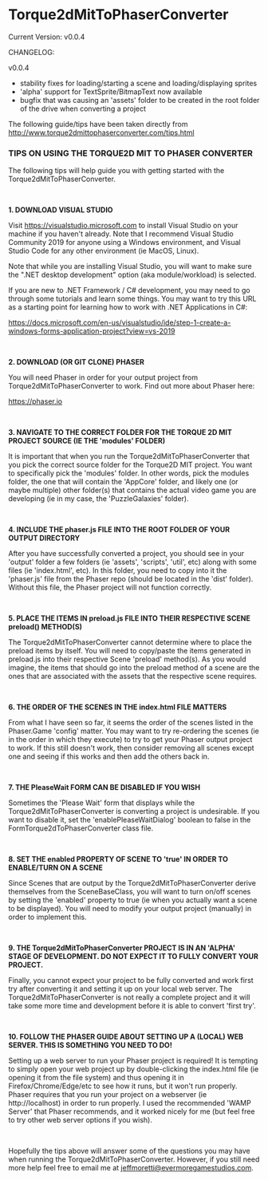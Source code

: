 # Torque2dMitToPhaserConverter

Current Version:  v0.0.4

CHANGELOG:

v0.0.4
- stability fixes for loading/starting a scene and loading/displaying sprites
- 'alpha' support for TextSprite/BitmapText now available
- bugfix that was causing an 'assets' folder to be created in the root folder of the drive when
converting a project




The following guide/tips have been taken directly from http://www.torque2dmittophaserconverter.com/tips.html

<h3><b>TIPS ON USING THE TORQUE2D MIT TO PHASER CONVERTER</b></h3>

<p>
The following tips will help guide you with getting started with the Torque2dMitToPhaserConverter.
</p>

<br />

<p><b>1. DOWNLOAD VISUAL STUDIO</b></p>

<p>Visit <a href="https://visualstudio.microsoft.com">https://visualstudio.microsoft.com</a> to install Visual Studio on your machine
if you haven't already.  Note that I recommend Visual Studio Community 2019 for anyone using a Windows environment, and Visual Studio
Code for any other environment (ie MacOS, Linux).
</p>
<p>Note that while you are installing Visual Studio, you will want to make sure the ".NET desktop development" option (aka
module/workload) is selected.</p>
<p>If you are new to .NET Framework / C# development, you may need to go through some tutorials and learn some things.  You may
want to try this URL as a starting point for learning how to work with .NET Applications in C#:</p>
<p><a href="https://docs.microsoft.com/en-us/visualstudio/ide/step-1-create-a-windows-forms-application-project?view=vs-2019">
https://docs.microsoft.com/en-us/visualstudio/ide/step-1-create-a-windows-forms-application-project?view=vs-2019
</a></p>

<br />

<p><b>2. DOWNLOAD (OR GIT CLONE) PHASER</b></p>
<p>
You will need Phaser in order for your output project from Torque2dMitToPhaserConverter to work.  Find out more about Phaser here:
</p>
<p><a href="https://phaser.io/">https://phaser.io</a></p>

<br />

<p><b>3. NAVIGATE TO THE CORRECT FOLDER FOR THE TORQUE 2D MIT PROJECT SOURCE (IE THE 'modules' FOLDER)</b></p>
<p>
It is important that when you run the Torque2dMitToPhaserConverter that you pick the correct source folder for the
Torque2D MIT project.  You want to specifically pick the 'modules' folder.  In other words, pick the modules folder,
the one that will contain the 'AppCore' folder, and likely one (or maybe multiple) other folder(s) that contains
the actual video game you are developing (ie in my case, the 'PuzzleGalaxies' folder).
</p>

<br />

<p><b>4. INCLUDE THE phaser.js FILE INTO THE ROOT FOLDER OF YOUR OUTPUT DIRECTORY</b></p>
<p>
After you have successfully converted a project, you should see in your 'output' folder a few folders
(ie 'assets', 'scripts', 'util', etc) along with some files (ie 'index.html', etc).  In this folder,
you need to copy into it the 'phaser.js' file from the Phaser repo (should be located in the 'dist' folder).
Without this file, the Phaser project will not function correctly.
</p>

<br />

<p><b>5. PLACE THE ITEMS IN preload.js FILE INTO THEIR RESPECTIVE SCENE preload() METHOD(S)</b></p>
<p>
The Torque2dMitToPhaserConverter cannot determine where to place the preload items by itself.  You will
need to copy/paste the items generated in preload.js into their respective Scene 'preload' method(s).
As you would imagine, the items that should go into the preload method of a scene are the ones that are
associated with the assets that the respective scene requires.
</p>

<br />

<p><b>6. THE ORDER OF THE SCENES IN THE index.html FILE MATTERS</b></p>
<p>
From what I have seen so far, it seems the order of the scenes listed in the Phaser.Game 'config' matter.  You
may want to try re-ordering the scenes (ie in the order in which they execute) to try to get your Phaser output project
to work.  If this still doesn't work, then consider removing all scenes except one and seeing if this works and then
add the others back in.
</p>

<br />

<p><b>7. THE PleaseWait FORM CAN BE DISABLED IF YOU WISH</b></p>
<p>
Sometimes the 'Please Wait' form that displays while the Torque2dMitToPhaserConverter is converting a project is
undesirable.  If you want to disable it, set the 'enablePleaseWaitDialog' boolean to false in the 
FormTorque2dToPhaserConverter class file.
</p>

<br />

<p><b>8. SET THE enabled PROPERTY OF SCENE TO 'true' IN ORDER TO ENABLE/TURN ON A SCENE</b></p>
<p>
Since Scenes that are output by the Torque2dMitToPhaserConverter derive themselves from the SceneBaseClass,
you will want to turn on/off scenes by setting the 'enabled' property to true (ie when you actually want
a scene to be displayed).  You will need to modify your output project (manually) in order to implement this.
</p>

<br />

<p><b>9. THE Torque2dMitToPhaserConverter PROJECT IS IN AN 'ALPHA' STAGE OF DEVELOPMENT.  DO NOT EXPECT IT TO FULLY
CONVERT YOUR PROJECT.</b></p>
<p>
Finally, you cannot expect your project to be fully converted and work first try after converting it and setting it up on your
local web server.  The Torque2dMitToPhaserConverter is not really a complete project and it will take some more time and development
before it is able to convert 'first try'.
</p>

<br />

<p><b>10. FOLLOW THE PHASER GUIDE ABOUT SETTING UP A (LOCAL) WEB SERVER.  THIS IS SOMETHING YOU NEED TO DO!</b></p>
<p>
Setting up a web server to run your Phaser project is required!  It is tempting to simply open your web project up by
double-clicking the index.html file (ie opening it from the file system) and thus opening it in Firefox/Chrome/Edge/etc to 
see how it runs, but it won't run properly.  Phaser requires that you run your project on a webserver (ie http://localhost) 
in order to run properly.  I used the recommended 'WAMP Server' that Phaser recommends, and it worked nicely for me (but feel
free to try other web server options if you wish).
</p>

<br />

<p>Hopefully the tips above will answer some of the questions you may have when running the Torque2dMitToPhaserConverter.
However, if you still need more help feel free to email me at <span style="text-decoration: underline;">jeffmoretti@evermoregamestudios.com</span>.
</p>
